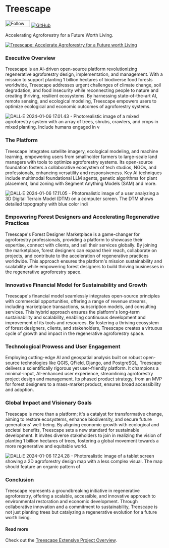 # Treescape
<a href="https://www.f6s.com/treescape-io?follow=1" target="_blank" title="Follow Treescape: Accelerate Agroforestry on F6S"><img src="https://www.f6s.com/static-resource/images/f6s-follow-secondary.png" border="0" width="78" height="22 " alt="Follow Treescape: Accelerate Agroforestry on F6S" style="width: 78px; height: 22px; padding: 0px; margin: 0px;" /></a> [![GitHub](https://img.shields.io/badge/github-%23121011.svg?style=flat&logo=github&color=white&logoColor=black)](https://github.com/treescape-io/treescape)

Accelerating Agroforestry for a Future Worth Living.

[![Treescape: Accelerate Agroforestry for a Future worth Living](https://hackmd.io/_uploads/BJPTl40-C.png)](https://vimeo.com/941131235?texttrack=en-x-autogen&autoplay=1)

### Executive Overview
Treescape is an AI-driven open-source platform revolutionizing regenerative agroforestry design, implementation, and management. With a mission to support planting 1 billion hectares of biodiverse food forests worldwide, Treescape addresses urgent challenges of climate change, soil degradation, and food insecurity while reconnecting people to nature and creating thriving, resilient ecosystems. By harnessing state-of-the-art AI, remote sensing, and ecological modeling, Treescape empowers users to optimize ecological and economic outcomes of agroforestry systems.

![DALL·E 2024-01-06 17.01.43 - Photorealistic image of a mixed agroforestry system with an array of trees, shrubs, crawlers, and crops in mixed planting. Include humans engaged in v](https://hackmd.io/_uploads/BJiYtxwdT.jpg)

### The Platform
Treescape integrates satellite imagery, ecological modeling, and machine learning, empowering users from smallholder farmers to large-scale land managers with tools to optimize agroforestry systems. Its open-source foundation fosters a collaborative ecosystem of tech studios, NGOs, and professionals, enhancing versatility and responsiveness. Key AI techniques include multimodal foundational LLM agents, genetic algorithms for plant placement, land zoning with Segment Anything Models (SAM) and more.

![DALL·E 2024-01-06 17.11.05 - Photorealistic image of a user analyzing a 3D Digital Terrain Model (DTM) on a computer screen. The DTM shows detailed topography with blue color indi](https://hackmd.io/_uploads/rynnjlwd6.jpg)

### Empowering Forest Designers and Accelerating Regenerative Practices
Treescape's Forest Designer Marketplace is a game-changer for agroforestry professionals, providing a platform to showcase their expertise, connect with clients, and sell their services globally. By joining the marketplace, forest designers can expand their reach, collaborate on projects, and contribute to the acceleration of regenerative practices worldwide. This approach ensures the platform's mission sustainability and scalability while empowering forest designers to build thriving businesses in the regenerative agroforestry space.

### Innovative Financial Model for Sustainability and Growth
Treescape's financial model seamlessly integrates open-source principles with commercial opportunities, offering a range of revenue streams, including marketplace transactions, subscription models, and consulting services. This hybrid approach ensures the platform's long-term sustainability and scalability, enabling continuous development and improvement of its tools and resources. By fostering a thriving ecosystem of forest designers, clients, and stakeholders, Treescape creates a virtuous cycle of growth and impact in the regenerative agroforestry space.

### Technological Prowess and User Engagement
Employing cutting-edge AI and geospatial analysis built on robust open-source technologies like QGIS, QField, Django, and PostgreSQL, Treescape delivers a scientifically rigorous yet user-friendly platform. It champions a minimal-input, AI-enhanced user experience, streamlining agroforestry project design and management. Its phased product strategy, from an MVP for forest designers to a mass-market product, ensures broad accessibility and adoption.

### Global Impact and Visionary Goals
Treescape is more than a platform; it's a catalyst for transformative change, aiming to restore ecosystems, enhance biodiversity, and secure future generations' well-being. By aligning economic growth with ecological and societal benefits, Treescape sets a new standard for sustainable development. It invites diverse stakeholders to join in realizing the vision of planting 1 billion hectares of trees, fostering a global movement towards a more regenerative and equitable world.

![DALL·E 2024-01-06 17.24.28 - Photorealistic image of a tablet screen showing a 2D agroforestry design map with a less complex visual. The map should feature an organic pattern of ](https://hackmd.io/_uploads/BykfkWPOT.jpg)

### Conclusion
Treescape represents a groundbreaking initiative in regenerative agroforestry, offering a scalable, accessible, and innovative approach to environmental restoration and economic development. Through collaborative innovation and a commitment to sustainability, Treescape is not just planting trees but catalyzing a regenerative evolution for a future worth living.

#### Read more
Check out the [Treescape Extensive Project Overview]([/nZIp0QUmRXe9cI-BZAMe3A](https://hackmd.io/Ev2MiaeYQbOhFQK2cdfZLQ)).